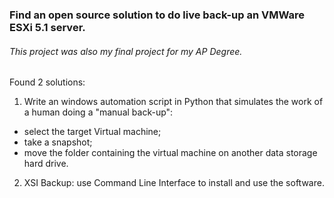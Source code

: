 
### Find an open source solution to do live back-up an VMWare ESXi 5.1 server.

###### This project was also my final project for my AP Degree. 

Found 2 solutions:

1. Write an windows automation script in Python that simulates the work of a human doing a "manual back-up":

* select the target Virtual machine;
* take a snapshot;
* move the folder containing the virtual machine on another data storage hard drive.

2. XSI Backup: use Command Line Interface to install and use the software.
